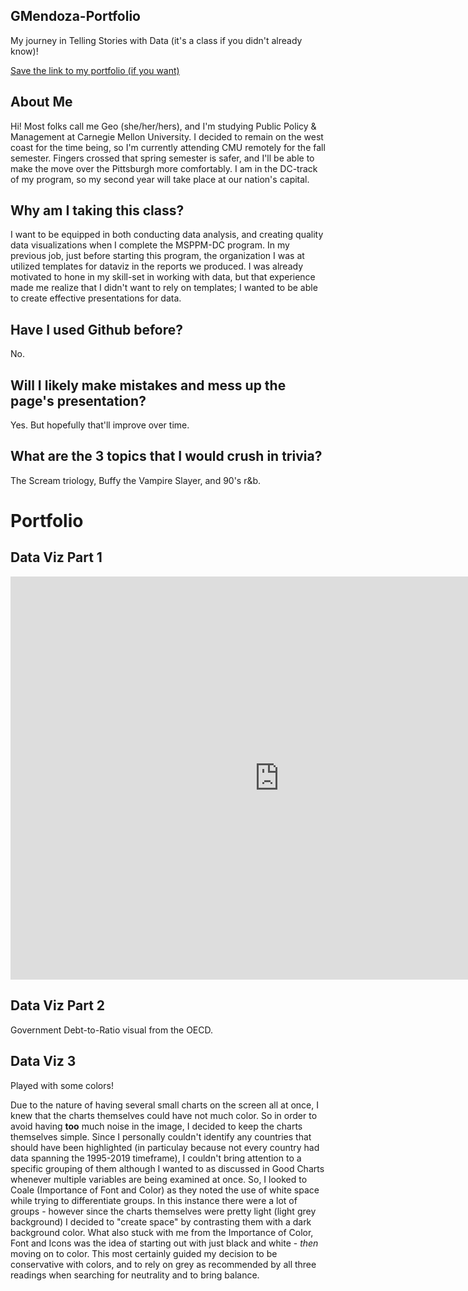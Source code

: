 ## GMendoza-Portfolio
My journey in Telling Stories with Data (it's a class if you didn't already know)!

[Save the link to my portfolio (if you want)](https://gsmendoz.github.io/GMendoza-Portfolio/)

## About Me
Hi! Most folks call me Geo (she/her/hers), and I'm studying Public Policy & Management at Carnegie Mellon University. I decided to remain on the west coast for the time being, so I'm currently attending CMU remotely for the fall semester. Fingers crossed that spring semester is safer, and I'll be able to make the move over the Pittsburgh more comfortably. I am in the DC-track of my program, so my second year will take place at our nation's capital. 

## Why am I taking this class?
I want to be equipped in both conducting data analysis, and creating quality data visualizations when I complete the MSPPM-DC program. In my previous job, just before starting this program, the organization I was at utilized templates for dataviz in the reports we produced. I was already motivated to hone in my skill-set in working with data, but that experience made me realize that I didn't want to rely on templates; I wanted to be able to create effective presentations for data. 

## Have I used Github before?
No. 

## Will I likely make mistakes and mess up the page's presentation?
Yes. But hopefully that'll improve over time. 

## What are the 3 topics that I would crush in trivia?
The Scream triology, Buffy the Vampire Slayer, and 90's r&b. 

# Portfolio

## Data Viz Part 1

<iframe src="https://data.oecd.org/chart/65Ko" width="860" height="645" style="border: 0" mozallowfullscreen="true" webkitallowfullscreen="true" allowfullscreen="true"><a href="https://data.oecd.org/chart/65Ko" target="_blank">OECD Chart: General government debt, Total, % of GDP, Annual, 2010</a></iframe>

## Data Viz Part 2

Government Debt-to-Ratio visual from the OECD. 

<div class="flourish-embed flourish-chart" data-src="visualisation/3759074" data-url="https://flo.uri.sh/visualisation/3759074/embed" aria-label=""><script src="https://public.flourish.studio/resources/embed.js"></script></div>

## Data Viz 3

Played with some colors!

Due to the nature of having several small charts on the screen all at once, I knew that the charts themselves could have not much color. So in order to avoid having **too** much noise in the image, I decided to keep the charts themselves simple. Since I personally couldn't identify any countries that should have been highlighted (in particulay because not every country had data spanning the 1995-2019 timeframe), I couldn't bring attention to a specific grouping of them although I wanted to as discussed in Good Charts whenever multiple variables are being examined at once. So, I looked to Coale (Importance of Font and Color) as they noted the use of white space while trying to differentiate groups. In this instance there were a lot of groups - however since the charts themselves were pretty light (light grey background) I decided to "create space" by contrasting them with a dark background color. What also stuck with me from the Importance of Color, Font and Icons was the idea of starting out with just black and white - *then* moving on to color. This most certainly guided my decision to be conservative with colors, and to rely on grey as recommended by all three readings when searching for neutrality and to bring balance.

<div class="flourish-embed flourish-chart" data-src="visualisation/3759286" data-url="https://flo.uri.sh/visualisation/3759286/embed" aria-label=""><script src="https://public.flourish.studio/resources/embed.js"></script></div>
